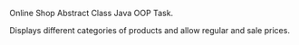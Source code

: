 Online Shop Abstract Class Java OOP Task.

Displays different categories of products and allow regular and 
sale prices.